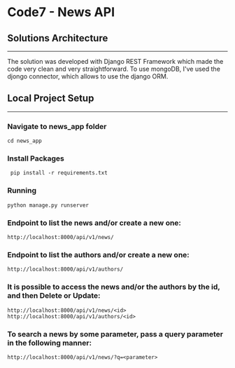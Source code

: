 # Code7 - News API

## Solutions Architecture
---

The solution was developed with Django REST Framework which made the code very clean and very straightforward. 
To use mongoDB, I've used the djongo connector, which allows to use the django ORM.


## Local Project Setup  
---

### Navigate to news_app folder

```cd news_app```

### Install Packages  
  
``` pip install -r requirements.txt```
  
### Running
  
```python manage.py runserver```

### Endpoint to list the news and/or create a new one:

```http://localhost:8000/api/v1/news/```

### Endpoint to list the authors and/or create a new one:

```http://localhost:8000/api/v1/authors/```

### It is possible to access the news and/or the authors by the id, and then Delete or Update:

```http://localhost:8000/api/v1/news/<id>```\
```http://localhost:8000/api/v1/authors/<id>```

### To search a news by some parameter, pass a query parameter in the following manner:

```http://localhost:8000/api/v1/news/?q=<parameter>```
